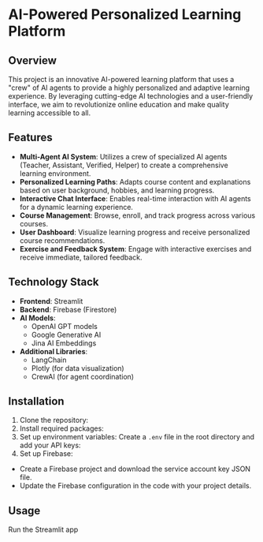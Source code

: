 # AI-Powered Personalized Learning Platform
## Overview

This project is an innovative AI-powered learning platform that uses a "crew" of AI agents to provide a highly personalized and adaptive learning experience. By leveraging cutting-edge AI technologies and a user-friendly interface, we aim to revolutionize online education and make quality learning accessible to all.

## Features

- **Multi-Agent AI System**: Utilizes a crew of specialized AI agents (Teacher, Assistant, Verified, Helper) to create a comprehensive learning environment.
- **Personalized Learning Paths**: Adapts course content and explanations based on user background, hobbies, and learning progress.
- **Interactive Chat Interface**: Enables real-time interaction with AI agents for a dynamic learning experience.
- **Course Management**: Browse, enroll, and track progress across various courses.
- **User Dashboard**: Visualize learning progress and receive personalized course recommendations.
- **Exercise and Feedback System**: Engage with interactive exercises and receive immediate, tailored feedback.

## Technology Stack

- **Frontend**: Streamlit
- **Backend**: Firebase (Firestore)
- **AI Models**: 
  - OpenAI GPT models
  - Google Generative AI
  - Jina AI Embeddings
- **Additional Libraries**: 
  - LangChain
  - Plotly (for data visualization)
  - CrewAI (for agent coordination)

## Installation

1. Clone the repository:
2. Install required packages:
3. Set up environment variables:
Create a `.env` file in the root directory and add your API keys:
4. Set up Firebase:
- Create a Firebase project and download the service account key JSON file.
- Update the Firebase configuration in the code with your project details.

## Usage

Run the Streamlit app
